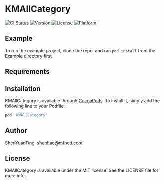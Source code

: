 # KMAllCategory

[![CI Status](https://img.shields.io/travis/ShenYuanTing/KMAllCategory.svg?style=flat)](https://travis-ci.org/ShenYuanTing/KMAllCategory)
[![Version](https://img.shields.io/cocoapods/v/KMAllCategory.svg?style=flat)](https://cocoapods.org/pods/KMAllCategory)
[![License](https://img.shields.io/cocoapods/l/KMAllCategory.svg?style=flat)](https://cocoapods.org/pods/KMAllCategory)
[![Platform](https://img.shields.io/cocoapods/p/KMAllCategory.svg?style=flat)](https://cocoapods.org/pods/KMAllCategory)

## Example

To run the example project, clone the repo, and run `pod install` from the Example directory first.

## Requirements

## Installation

KMAllCategory is available through [CocoaPods](https://cocoapods.org). To install
it, simply add the following line to your Podfile:

```ruby
pod 'KMAllCategory'
```

## Author

ShenYuanTing, shenhao@mfhcd.com

## License

KMAllCategory is available under the MIT license. See the LICENSE file for more info.
